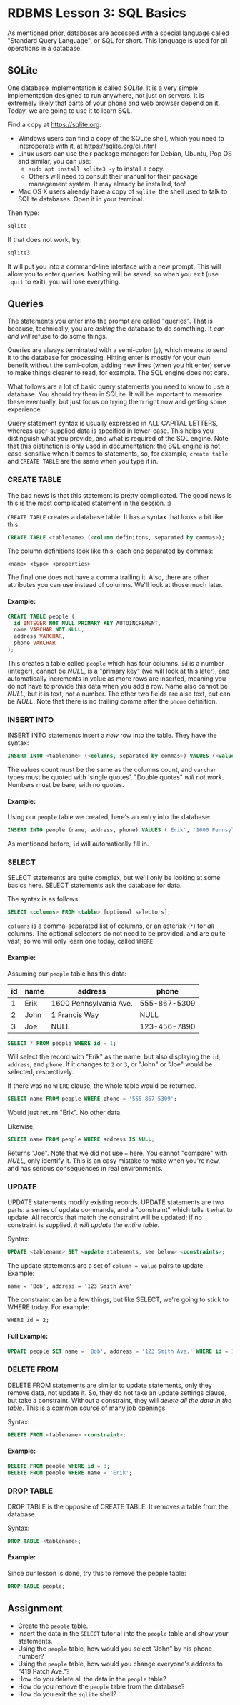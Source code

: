 # RDBMS Lesson 3: SQL Basics

As mentioned prior, databases are accessed with a special language called
"Standard Query Language", or SQL for short. This language is used for all
operations in a database.

## SQLite

One database implementation is called _SQLite_. It is a very simple
implementation designed to run anywhere, not just on servers. It is extremely
likely that parts of your phone and web browser depend on it. Today, we are
going to use it to learn SQL.

Find a copy at https://sqlite.org:

- Windows users can find a copy of the SQLite shell, which you need to
  interoperate with it, at https://sqlite.org/cli.html
- Linux users can use their package manager: for Debian, Ubuntu, Pop OS and
  similar, you can use:
  - `sudo apt install sqlite3 -y` to install a copy.
  - Others will need to consult their manual for their package management
    system. It may already be installed, too!
- Mac OS X users already have a copy of `sqlite`, the shell used to talk to
  SQLite databases. Open it in your terminal.

Then type:

```bash
sqlite
```

If that does not work, try:

```bash
sqlite3
```

It will put you into a command-line interface with a new prompt. This will
allow you to enter queries. Nothing will be saved, so when you exit (use
`.quit` to exit), you will lose everything.

## Queries

The statements you enter into the prompt are called "queries". That is because,
technically, you are _asking_ the database to do something. It _can and will_
refuse to do some things.

Queries are always terminated with a semi-colon (`;`), which means to send it
to the database for processing. Hitting enter is mostly for your own benefit
without the semi-colon, adding new lines (when you hit enter) serve to make
things clearer to read, for example. The SQL engine does not care.

What follows are a lot of basic query statements you need to know to use a
database. You should try them in SQLite. It will be important to memorize these
eventually, but just focus on trying them right now and getting some experience.

Query statement syntax is usually expressed in ALL CAPITAL LETTERS, whereas
user-supplied data is specified in lower-case. This helps you distinguish what
you provide, and what is required of the SQL engine. Note that this distinction
is only used in documentation; the SQL engine is not case-sensitive when it
comes to statements, so, for example, `create table` and `CREATE TABLE` are the
same when you type it in.

### CREATE TABLE

The bad news is that this statement is pretty complicated. The good news is
this is the most complicated statement in the session. :)

`CREATE TABLE` creates a database table. It has a syntax that looks a bit like
this:

```sql
CREATE TABLE <tablename> (<column definitons, separated by commas>);
```

The column definitions look like this, each one separated by commas:

```
<name> <type> <properties>
```

The final one does not have a comma trailing it. Also, there are other
attributes you can use instead of columns. We'll look at those much later.

#### Example:

```sql
CREATE TABLE people (
  id INTEGER NOT NULL PRIMARY KEY AUTOINCREMENT,
  name VARCHAR NOT NULL,
  address VARCHAR,
  phone VARCHAR
);
```

This creates a table called `people` which has four columns. `id` is a number
(integer), cannot be _NULL_, is a "primary key" (we will look at this later),
and automatically increments in value as more rows are inserted, meaning you do
not have to provide this data when you add a row. Name also cannot be _NULL_,
but it is text, not a number. The other two fields are also text, but can be
_NULL_. Note that there is no trailing comma after the `phone` definition.

### INSERT INTO

INSERT INTO statements insert a _new_ row into the table. They have the syntax:

```sql
INSERT INTO <tablename> (<columns, separated by commas>) VALUES (<values, separated by commas>);
```

The values count must be the same as the columns count, and `varchar` types
must be quoted with 'single quotes'. "Double quotes" _will not work_. Numbers
must be bare, with no quotes.

#### Example:

Using our `people` table we created, here's an entry into the database:

```sql
INSERT INTO people (name, address, phone) VALUES ('Erik', '1600 Pennsylvania Ave.', '555-867-5309');
```

As mentioned before, `id` will automatically fill in.

### SELECT

SELECT statements are quite complex, but we'll only be looking at some basics
here. SELECT statements ask the database for data.

The syntax is as follows:

```sql
SELECT <columns> FROM <table> [optional selectors];
```

`columns` is a comma-separated list of columns, or an asterisk (`*`) for _all_
columns. The optional selectors do not need to be provided, and are quite vast,
so we will only learn one today, called `WHERE`.

#### Example:

Assuming our `people` table has this data:

| id  | name | address                | phone        |
| --- | ---- | ---------------------- | ------------ |
| 1   | Erik | 1600 Pennsylvania Ave. | 555-867-5309 |
| 2   | John | 1 Francis Way          | NULL         |
| 3   | Joe  | NULL                   | 123-456-7890 |

```sql
SELECT * FROM people WHERE id = 1;
```

Will select the record with "Erik" as the name, but also displaying the `id`,
`address`, and `phone`. If it changes to `2` or `3`, or "John" or "Joe" would
be selected, respectively.

If there was no `WHERE` clause, the whole table would be returned.

```sql
SELECT name FROM people WHERE phone = '555-867-5309';
```

Would just return "Erik". No other data.

Likewise,

```sql
SELECT name FROM people WHERE address IS NULL;
```

Returns "Joe". Note that we did not use `=` here. You cannot "compare" with
_NULL_, only identify it. This is an easy mistake to make when you're new, and
has serious consequences in real environments.

### UPDATE

UPDATE statements modify existing records. UPDATE statements are two parts: a
series of update commands, and a "constraint" which tells it what to update.
All records that match the constraint will be updated; if no constraint is
supplied, _it will update the entire table_.

Syntax:

```sql
UPDATE <tablename> SET <update statements, see below> <constraints>;
```

The update statements are a set of `column = value` pairs to update. Example:

```
name = 'Bob', address = '123 Smith Ave'
```

The constraint can be a few things, but like SELECT, we're going to stick to
WHERE today. For example:

```
WHERE id = 2;
```

#### Full Example:

```sql
UPDATE people SET name = 'Bob', address = '123 Smith Ave.' WHERE id = 1;
```

### DELETE FROM

DELETE FROM statements are similar to update statements, only they remove data,
not update it. So, they do not take an update settings clause, but take a
constraint. Without a constraint, they will _delete all the data in the table_.
This is a common source of many job openings.

Syntax:

```sql
DELETE FROM <tablename> <constraint>;
```

#### Example:

```sql
DELETE FROM people WHERE id = 3;
DELETE FROM people WHERE name = 'Erik';
```

### DROP TABLE

DROP TABLE is the opposite of CREATE TABLE. It removes a table from the database.

Syntax:

```sql
DROP TABLE <tablename>;
```

#### Example:

Since our lesson is done, try this to remove the people table:

```sql
DROP TABLE people;
```

## Assignment

- Create the `people` table.
- Insert the data in the `SELECT` tutorial into the `people` table and show
  your statements.
- Using the `people` table, how would you select "John" by his phone number?
- Using the `people` table, how would you change everyone's address to "419
  Patch Ave."?
- How do you delete all the data in the `people` table?
- How do you remove the `people` table from the database?
- How do you exit the `sqlite` shell?
